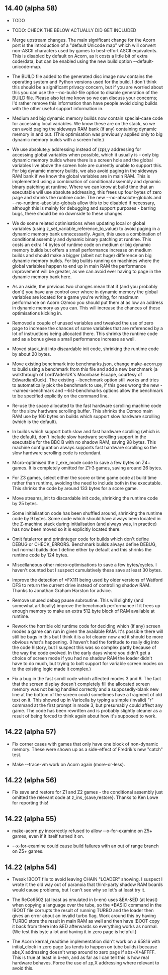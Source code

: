 ## 14.40 (alpha 58)

* TODO

* TODO: CHECK THE BELOW ACTUALLY DID GET INCLUDED

* Merge upstream changes. The main significant change for the Acorn port is the introduction of a "default Unicode map" which will convert non-ASCII characters used by games to best-effort ASCII equivalents. This is disabled by default on Acorn, as it costs a little bit of extra code/data, but can be enabled using the new build option --default-unicode-map.

* The BUILD file added to the generated disc image now contains the operating system and Python versions used for the build. I don't think this should be a significant privacy concern, but if you are worried about this you can use the --no-build-file option to disable generation of the BUILD file. Please also let me know so we can discuss your concerns; I'd rather remove this information than have people avoid doing builds with the other useful support information in.

* Medium and big dynamic memory builds now contain special-case code for accessing local variables. We know these are on the stack, so we can avoid paging the sideways RAM bank (if any) containing dynamic memory in and out. (This optimisation was previously applied only to big dynamic memory builds with a screen hole.)

* We use absolute,y addressing instead of (zp),y addressing for accessing global variables when possible, which it usually is - only big dynamic memory builds where there is a screen hole and the global variables live above the screen hole are currently unable to support this. For big dynamic memory builds, we also avoid paging in the sideways RAM bank if we know the global variables are in main RAM. This is implemented using a combination of conditional assembly and dynamic binary patching at runtime. Where we can know at build time that an executable will use absolute addressing, this frees up four bytes of zero page and shrinks the runtime code. The new --no-absolute-globals and --no-runtime-absolute-globals allow this to be disabled if necessary, although this is mainly for debugging and support purposes - barring bugs, there should be no downside to these changes.

* We do some related optimisations when updating local or global variables (using z_set_variable_reference_to_value) to avoid paging in a dynamic memory bank unnecessarily. Again, this uses a combination of conditional assembly and dynamic binary patching at runtime. This costs an extra 14 bytes of runtime code on medium or big dynamic memory builds but offers a small performance increase on medium builds and should make a bigger (albeit not huge) difference on big dynamic memory builds. For big builds running on machines where the global variables happen to end up in main RAM the performance improvement will be greater, as we can avoid ever having to page in the dynamic memory bank here.

* As an aside, the previous two changes mean that if (and you probably don't) you have any control over where in dynamic memory the global variables are located for a game you're writing, for maximum performance on Acorn Ozmoo you should put them at as low an address in dynamic memory as you can. This will increase the chances of these optimisations kicking in.

* Removed a couple of unused variables and tweaked the use of zero page to increase the chances of some variables that are referenced by a lot of instructions being allocated there. This shrinks the runtime code and as a bonus gives a small performance increase as well.

* Moved stack_init into discardable init code, shrinking the runtime code by about 20 bytes.

* Move existing benchmark into benchmarks.json, change make-acorn.py to build using a benchmark from this file and add a new benchmark (a walkthrough of LordVaderUK's Moonbase Escape, courtesy of EdwardianDuck). The existing --benchmark option still works and tries to automatically pick the benchmark to use, if this goes wrong the new --named-benchmark and --list-benchmarks options allow the benchmark to be specified explicitly on the command line.

* Re-use the space allocated to the fast hardware scrolling machine code for the slow hardware scrolling buffer. This shrinks the Ozmoo main RAM use by 160 bytes on builds which support slow hardware scrolling (which is the default).

* In builds which support both slow and fast hardware scrolling (which is the default), don't include slow hardware scrolling support in the executable for the BBC B with no shadow RAM, saving 98 bytes. This machine configuration always supports fast hardware scrolling so the slow hardware scrolling code is redundant.

* Micro-optimised the z_exe_mode code to save a few bytes on Z4+ games. It is completely omitted for Z1-3 games, saving around 26 bytes.

* For Z3 games, select either the score or time game code at build time rather than runtime, avoiding the need to include both in the executable. This shrinks the code by around 133 bytes for a score game.

* Move streams_init to discardable init code, shrinking the runtime code by 25 bytes.

* Some initialisation code has been shuffled around, shrinking the runtime code by 9 bytes. Some code which should have always been located in the Z-machine stack during initialisation (and always was, in practice) has now been moved so it is explicitly located there.

* Omit fatalerror and printinteger code for builds which don't define DEBUG or CHECK_ERRORS. Benchmark builds always define DEBUG, but normal builds don't define either by default and this shrinks the runtime code by 124 bytes.

* Miscellaneous other micro-optimisations to save a few bytes/cycles. I haven't counted but I suspect cumulatively these save at least 30 bytes.

* Improve the detection of *FX111 being used by older versions of Watford DFS to return the current drive instead of controlling shadow RAM. Thanks to Jonathan Graham Harston for advice.

* Remove unused debug pause subroutine. This will slightly (and somewhat artifically) improve the benchmark performance if it frees up enough memory to make an extra 512 byte block of RAM available at runtime.

* Rework the horrible old runtime code for deciding which (if any) screen modes a game can run in given the available RAM. It's possible there will still be bugs in this but I think it is a lot clearer now and it should be more obvious what's happening. (I haven't had the fortitude to really dig into the code history, but I suspect this was so complex partly because of the way the code evolved. In the early days where you didn't get a choice of screen mode if you had no shadow RAM the loader didn't have to do much, but trying to bolt support for variable screen modes on to the existing logic made it complex.)

* Fix a bug in the fast scroll code which affected modes 3 and 6. The fact that the screen display doesn't completely fill the allocated screen memory was not being handled correctly and a supposedly-blank new line at the bottom of the screen could sometimes have a fragment of old text on it. This showed up in Varicella by typing a simple (invalid) "r" command at the first prompt in mode 3, but presumably could affect any game. The code has been rewritten and is probably slightly cleaner as a result of being forced to think again about how it's supposed to work.

## 14.22 (alpha 57)

* Fix corner cases with games that only have one block of non-dynamic memory. These were shown up as a side-effect of Fredrik's new "catch" test.

* Make --trace-vm work on Acorn again (more-or-less).

## 14.22 (alpha 56)

* Fix save and restore for Z1 and Z2 games - the conditional assembly just omitted the relevant code at z_ins_{save,restore}. Thanks to Ken Lowe for reporting this!

## 14.22 (alpha 55)

* make-acorn.py incorrectly refused to allow --x-for-examine on Z5+ games, even if it itself turned it on.

* --x-for-examine could cause build failures with an out of range branch on Z5+ games.

## 14.22 (alpha 54)

* Tweak !BOOT file to avoid leaving CHAIN "LOADER" showing. I suspect I wrote it the old way out of paranoia that third-party shadow RAM boards would cause problems, but I can't see why so let's at least try it.

* The ReCo6502 (at least as emulated in b-em) uses &EA-&ED (at least) when copying a language over the tube, so the *BASIC command in the !BOOT file corrupts the result of running TURBO and the loader then gives an error about an invalid turbo flag. Work around this by having TURBO store the result in main RAM as well and then have !BOOT copy it back from there into &ED afterwards so everything works as normal. (We test this byte a lot and having it in zero page is helpful.)

* The Acorn kernal_readtime implementation didn't work on a 65816 with initial_clock in zero page (as tends to happen on tube builds) because abs,X addressing doesn't wrap around to zero page if abs+X>&FFFF. This is true at least in b-em, and as far as I can tell this is how real hardware behaves. Force the use of zp,X addressing where relevant to avoid this.
